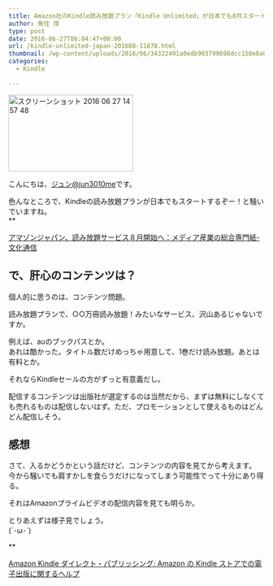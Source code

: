 ```yaml
---
title: Amazon社のKindle読み放題プラン「Kindle Unlimited」が日本でも8月スタートか
author: 魚住 惇
type: post
date: 2016-06-27T06:04:47+00:00
url: /kindle-unlimited-japan-201608-11878.html
thumbnail: /wp-content/uploads/2016/06/34322491a0edb903799698dcc150e8a0.png
categories:
  - Kindle

---
```

<img decoding="async" loading="lazy" src="/wp-content/uploads/2016/06/34322491a0edb903799698dcc150e8a0.png" alt="スクリーンショット 2016 06 27 14 57 48" title="スクリーンショット 2016-06-27 14.57.48.png" border="0" width="245" height="151" /><!--more-->

こんにちは、[ジュン@jun3010me][1]です。

色んなところで、Kindleの読み放題プランが日本でもスタートするぞー！と騒いでいますね。  
**</p> 

<a href="http://www.bunkanews.jp/news/news.php?id=16901" target="_blank">アマゾンジャパン、読み放題サービス８月開始へ：メディア産業の総合専門紙-文化通信</a>

</b>

## で、肝心のコンテンツは？

個人的に思うのは、コンテンツ問題。

読み放題プランで、○○万冊読み放題！みたいなサービス、沢山あるじゃないですか。

例えば、auのブックパスとか。  
あれは酷かった。タイトル数だけめっちゃ用意して、1巻だけ読み放題。あとは有料とか。

それならKindleセールの方がずっと有意義だし。

配信するコンテンツは出版社が選定するのは当然だから、まずは無料にしなくても売れるものは配信しないはず。ただ、プロモーションとして使えるものはどんどん配信しそう。

## 感想

さて、入るかどうかという話だけど、コンテンツの内容を見てから考えます。  
今から騒いでも肩すかしを食らうだけになってしまう可能性でって十分にあり得る。

それはAmazonプライムビデオの配信内容を見ても明らか。

とりあえずは様子見でしょう。  
(\`･ω･´)

**</p> 

<a href="https://kdp.amazon.co.jp/help?topicId=AA9BSAGNO1YJH" target="_blank">Amazon Kindle ダイレクト・パブリッシング: Amazon の Kindle ストアでの電子出版に関するヘルプ</a>

</b>

 [1]: https://twitter.com/jun3010me